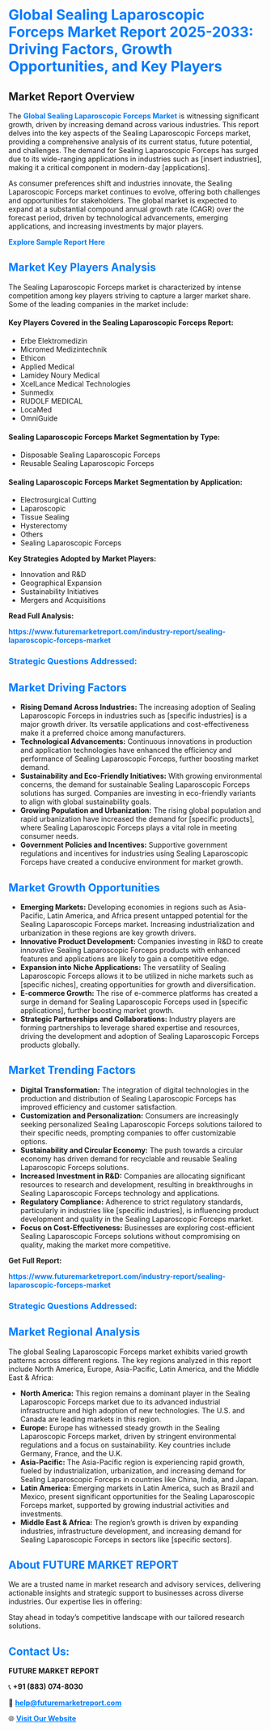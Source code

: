 <h1 style="color: #007BFF;">Global Sealing Laparoscopic Forceps Market Report 2025-2033: Driving Factors, Growth Opportunities, and Key Players</h1>

<section id="overview">
<h2>Market Report Overview</h2>
<p>The <a href="https://www.futuremarketreport.com/industry-report/sealing-laparoscopic-forceps-market" style="color: #007BFF; text-decoration: none;"><strong>Global Sealing Laparoscopic Forceps Market</strong></a> is witnessing significant growth, driven by increasing demand across various industries. This report delves into the key aspects of the Sealing Laparoscopic Forceps market, providing a comprehensive analysis of its current status, future potential, and challenges. The demand for Sealing Laparoscopic Forceps has surged due to its wide-ranging applications in industries such as [insert industries], making it a critical component in modern-day [applications].</p>
<p>As consumer preferences shift and industries innovate, the Sealing Laparoscopic Forceps market continues to evolve, offering both challenges and opportunities for stakeholders. The global market is expected to expand at a substantial compound annual growth rate (CAGR) over the forecast period, driven by technological advancements, emerging applications, and increasing investments by major players.</p>
</section>

<section id="overview">
<p><a href="https://www.futuremarketreport.com/request-sample/reportId=124157" style="color: #007BFF; text-decoration: none;"><strong>Explore Sample Report Here</strong></a></p>
</section>

<section id="key-players">
<h2 style="color: #007BFF;">Market Key Players Analysis</h2>
<p>The Sealing Laparoscopic Forceps market is characterized by intense competition among key players striving to capture a larger market share. Some of the leading companies in the market include:</p>
<h4>Key Players Covered in the Sealing Laparoscopic Forceps Report:</h4>
<ul><li>Erbe Elektromedizin</li><li>Micromed Medizintechnik</li><li>Ethicon</li><li>Applied Medical</li><li>Lamidey Noury Medical</li><li>XcelLance Medical Technologies</li><li>Sunmedix</li><li>RUDOLF MEDICAL</li><li>LocaMed</li><li>OmniGuide</li></ul>
<h4>Sealing Laparoscopic Forceps Market Segmentation by Type:</h4>
<ul><li>Disposable Sealing Laparoscopic Forceps</li><li>Reusable Sealing Laparoscopic Forceps</li></ul>

<h4>Sealing Laparoscopic Forceps Market Segmentation by Application:</h4>
<ul><li>Electrosurgical Cutting</li><li>Laparoscopic</li><li>Tissue Sealing</li><li>Hysterectomy</li><li>Others</li><li>Sealing Laparoscopic Forceps</li></ul>
<p><strong>Key Strategies Adopted by Market Players:</strong></p>
<ul>
<li>Innovation and R&D</li>
<li>Geographical Expansion</li>
<li>Sustainability Initiatives</li>
<li>Mergers and Acquisitions</li>
</ul>
</section>

<section>
<p><strong>Read Full Analysis: </strong></p><a href="https://www.futuremarketreport.com/industry-report/sealing-laparoscopic-forceps-market" style="color: #007BFF; text-decoration: none;"><strong>https://www.futuremarketreport.com/industry-report/sealing-laparoscopic-forceps-market</strong></a>
<h3 style="color: #007BFF;">Strategic Questions Addressed:</h3>
</section>

<section id="driving-factors">
<h2 style="color: #007BFF;">Market Driving Factors</h2>
<ul>
<li><strong>Rising Demand Across Industries:</strong> The increasing adoption of Sealing Laparoscopic Forceps in industries such as [specific industries] is a major growth driver. Its versatile applications and cost-effectiveness make it a preferred choice among manufacturers.</li>
<li><strong>Technological Advancements:</strong> Continuous innovations in production and application technologies have enhanced the efficiency and performance of Sealing Laparoscopic Forceps, further boosting market demand.</li>
<li><strong>Sustainability and Eco-Friendly Initiatives:</strong> With growing environmental concerns, the demand for sustainable Sealing Laparoscopic Forceps solutions has surged. Companies are investing in eco-friendly variants to align with global sustainability goals.</li>
<li><strong>Growing Population and Urbanization:</strong> The rising global population and rapid urbanization have increased the demand for [specific products], where Sealing Laparoscopic Forceps plays a vital role in meeting consumer needs.</li>
<li><strong>Government Policies and Incentives:</strong> Supportive government regulations and incentives for industries using Sealing Laparoscopic Forceps have created a conducive environment for market growth.</li>
</ul>
</section>

<section id="growth-opportunities">
<h2 style="color: #007BFF;">Market Growth Opportunities</h2>
<ul>
<li><strong>Emerging Markets:</strong> Developing economies in regions such as Asia-Pacific, Latin America, and Africa present untapped potential for the Sealing Laparoscopic Forceps market. Increasing industrialization and urbanization in these regions are key growth drivers.</li>
<li><strong>Innovative Product Development:</strong> Companies investing in R&D to create innovative Sealing Laparoscopic Forceps products with enhanced features and applications are likely to gain a competitive edge.</li>
<li><strong>Expansion into Niche Applications:</strong> The versatility of Sealing Laparoscopic Forceps allows it to be utilized in niche markets such as [specific niches], creating opportunities for growth and diversification.</li>
<li><strong>E-commerce Growth:</strong> The rise of e-commerce platforms has created a surge in demand for Sealing Laparoscopic Forceps used in [specific applications], further boosting market growth.</li>
<li><strong>Strategic Partnerships and Collaborations:</strong> Industry players are forming partnerships to leverage shared expertise and resources, driving the development and adoption of Sealing Laparoscopic Forceps products globally.</li>
</ul>
</section>

<section id="trending-factors">
<h2 style="color: #007BFF;">Market Trending Factors</h2>
<ul>
<li><strong>Digital Transformation:</strong> The integration of digital technologies in the production and distribution of Sealing Laparoscopic Forceps has improved efficiency and customer satisfaction.</li>
<li><strong>Customization and Personalization:</strong> Consumers are increasingly seeking personalized Sealing Laparoscopic Forceps solutions tailored to their specific needs, prompting companies to offer customizable options.</li>
<li><strong>Sustainability and Circular Economy:</strong> The push towards a circular economy has driven demand for recyclable and reusable Sealing Laparoscopic Forceps solutions.</li>
<li><strong>Increased Investment in R&D:</strong> Companies are allocating significant resources to research and development, resulting in breakthroughs in Sealing Laparoscopic Forceps technology and applications.</li>
<li><strong>Regulatory Compliance:</strong> Adherence to strict regulatory standards, particularly in industries like [specific industries], is influencing product development and quality in the Sealing Laparoscopic Forceps market.</li>
<li><strong>Focus on Cost-Effectiveness:</strong> Businesses are exploring cost-efficient Sealing Laparoscopic Forceps solutions without compromising on quality, making the market more competitive.</li>
</ul>
</section>

<section>
<p><strong>Get Full Report: </strong></p><a href="https://www.futuremarketreport.com/industry-report/sealing-laparoscopic-forceps-market" style="color: #007BFF; text-decoration: none;"><strong>https://www.futuremarketreport.com/industry-report/sealing-laparoscopic-forceps-market</strong></a>
<h3 style="color: #007BFF;">Strategic Questions Addressed:</h3>
</section>


<section id="regional-analysis">
<h2 style="color: #007BFF;">Market Regional Analysis</h2>
<p>The global Sealing Laparoscopic Forceps market exhibits varied growth patterns across different regions. The key regions analyzed in this report include North America, Europe, Asia-Pacific, Latin America, and the Middle East & Africa:</p>
<ul>
<li><strong>North America:</strong> This region remains a dominant player in the Sealing Laparoscopic Forceps market due to its advanced industrial infrastructure and high adoption of new technologies. The U.S. and Canada are leading markets in this region.</li>
<li><strong>Europe:</strong> Europe has witnessed steady growth in the Sealing Laparoscopic Forceps market, driven by stringent environmental regulations and a focus on sustainability. Key countries include Germany, France, and the U.K.</li>
<li><strong>Asia-Pacific:</strong> The Asia-Pacific region is experiencing rapid growth, fueled by industrialization, urbanization, and increasing demand for Sealing Laparoscopic Forceps in countries like China, India, and Japan.</li>
<li><strong>Latin America:</strong> Emerging markets in Latin America, such as Brazil and Mexico, present significant opportunities for the Sealing Laparoscopic Forceps market, supported by growing industrial activities and investments.</li>
<li><strong>Middle East & Africa:</strong> The region’s growth is driven by expanding industries, infrastructure development, and increasing demand for Sealing Laparoscopic Forceps in sectors like [specific sectors].</li>
</ul>
</section>

<footer>
<h2 style="color: #007BFF;">About FUTURE MARKET REPORT</h2>
<p>We are a trusted name in market research and advisory services, delivering actionable insights and strategic support to businesses across diverse industries. Our expertise lies in offering:</p>

<p>Stay ahead in today’s competitive landscape with our tailored research solutions.</p>

<h2 style="color: #007BFF;">Contact Us:</h2>
<p><strong>FUTURE MARKET REPORT</strong></p>
<p>📞 <strong>+91 (883) 074-8030</strong></p>
<p>📧 <strong><a href="mailto:help@futuremarketreport.com" style="color: #007BFF;">help@futuremarketreport.com</a></strong></p>
<p>🌐 <strong><a href="https://www.futuremarketreport.com/" style="color: #007BFF;">Visit Our Website</a></strong></p>
</footer>
